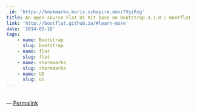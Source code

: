 ```yaml
---
_id: 'https://bookmarks.boris.schapira.dev/?VyiRxg'
title: An open source Flat UI Kit base on Bootstrap 3.1.0 | Bootflat
link: 'http://bootflat.github.io/#learn-more'
date: '2014-03-18'
tags:
    - name: Bootstrap
      slug: bootstrap
    - name: flat
      slug: flat
    - name: sharemarks
      slug: sharemarks
    - name: UI
      slug: ui
---
```


<br>&#8212;
<a href="https://bookmarks.boris.schapira.dev/?VyiRxg" title="Permalink">Permalink</a>
